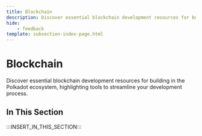 ```yaml
---
title: Blockchain
description: Discover essential blockchain development resources for building in the Polkadot ecosystem, highlighting tools to streamline your development process.
hide: 
    - feedback
template: subsection-index-page.html
---
```


# Blockchain

Discover essential blockchain development resources for building in the Polkadot ecosystem, highlighting tools to streamline your development process.

## In This Section

:::INSERT_IN_THIS_SECTION:::